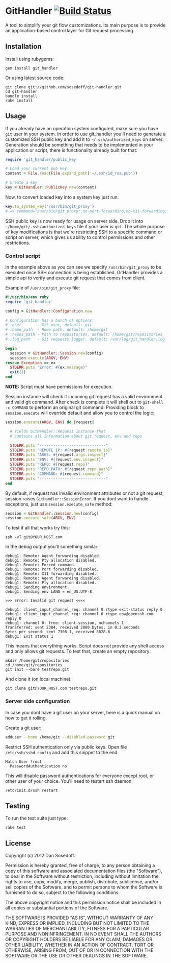 # GitHandler [![Build Status](https://secure.travis-ci.org/sosedoff/git-handler.png?branch=master)](http://travis-ci.org/sosedoff/git-handler)

A tool to simplify your git flow customizations. Its main purpose is to provide an
application-based control layer for Git request processing.

## Installation

Install using rubygems:

```
gem install git_handler
```

Or using latest source code:

```
git clone git://github.com/sosedoff/git-handler.git
cd git-handler
bundle install
rake install
```

## Usage

If you already have an operation system configured, make sure you have ```git```
user in your system. In order to use git_handler you'll need to generate a customized SSH public key and 
add it to ```~/.ssh/authorized_keys``` on server. Generation should be something 
that needs to be implemented in your application or script, there is functionality already
built for that:

```ruby
require 'git_handler/public_key'

# Load your current pub key
content = File.read(File.expand_path('~/.ssh/id_rsa.pub'))

# Create a key
key = GitHandler::PublicKey.new(content)
```

Now, to convert loaded key into a system key just run:

```ruby
key.to_system_key('/usr/bin/git_proxy')
# => command="/usr/bin/git_proxy",no-port-forwarding,no-X11-forwarding,no-agent-forwarding,no-pty ssh-rsa AAAAB3NzaC1yc2EAAAADAQABAAABAQDNjN3ZUOoosWeuJ7KczE5FAOzwZ+Z51KSQvqTCb7ccBi4u+pPYcGEYr2t0cx/BUcx/ZGE8ih+zxN1qM8KmM0uluuy54itHsKFdAwoibkbG22fQc2DY0RmktXXB/w6LxmFuQrmz0fkcbkE39pm5k6Nw6mqks5HjM7aDXRdwM8fSrq0PjfUNiESIrIAeEMGhtZFaj+WZVMfXaIlgzxZsAUpUULhN4j069v8VgxWyyOUT+gwcQB8lVc0BVYhptlFaJBtwhfWvOAviSuK7Cpjh60NdkZ3R2QYeh6wb6fF+KGCkM4iED4PZ1Ep8fRzrbCHky4VHSOyOvg9qKcgP1h+e+diD 
```

SSH public key is now ready for usage on server side. Drop it into ```~/home/git/.ssh/authorized_keys``` file
if your user is ```git```. The whole purpose of key modifications is that we're 
restricting SSH to a specific command or script on server, which gives us ability
to control permissions and other restrictions.

### Control script

In the example above as you can see we specify ```/usr/bin/git_proxy``` to be 
executed once SSH connection is being established. GitHandler provides a simple
api to verify and execute git request that comes from client. 

Example of ```/usr/bin/git_proxy``` file:

```ruby
#!/usr/bin/env ruby
require 'git_handler'

config = GitHandler::Configuration.new

# Configuration has a bunch of options:
# :user       - Git user, default: git
# :home_path  - Home path, default: /home/git
# :repos_path - Path to repositories, default: /home/git/repositories
# :log_path   - Git requests logger, default: /var/log/git_handler.log

begin
  session = GitHandler::Session.new(config)
  session.execute(ARGV, ENV)
rescue Exception => ex
  STDERR.puts "Error: #{ex.message}"
  exit(1)
end
```

**NOTE:** Script must have permissions for execution.

Session instance will check if incoming git request has a valid environment and 
valid git command. After check is complete it will shell out to ```git-shell -c COMMAND```
to perform an original git command. Providing block to ```session.execute``` will 
override default and allow you to control the logic:

```ruby
session.execute(ARGV, ENV) do |request|

  # Yields GitHandler::Request instance that
  # contains all information about git request, env and repo

  STDERR.puts "-----------------------------"
  STDERR.puts "REMOTE IP: #{request.remote_ip}"
  STDERR.puts "ARGS: #{request.args.inspect}"
  STDERR.puts "ENV: #{request.env.inspect}"
  STDERR.puts "REPO: #{request.repo}"
  STDERR.puts "REPO PATH: #{request.repo_path}"
  STDERR.puts "COMMAND: #{request.command}"
  STDERR.puts "-----------------------------"
end
```

By default, if request has invalid environment attributes or not a git request,
session raises ```GitHandler::SessionError```. If you dont want to handle exceptions,
just use ```session.execute_safe``` method:

```ruby
session = GitHandler::Session.new(config)
session.execute_safe(ARGV, ENV)
```

To test if all that works try this:

```
ssh -vT git@YOUR_HOST.com
```

In the debug output you'll something similar:

```
debug1: Remote: Agent forwarding disabled.
debug1: Remote: Pty allocation disabled.
debug1: Remote: Forced command.
debug1: Remote: Port forwarding disabled.
debug1: Remote: X11 forwarding disabled.
debug1: Remote: Agent forwarding disabled.
debug1: Remote: Pty allocation disabled.
debug1: Sending environment.
debug1: Sending env LANG = en_US.UTF-8

>>> Error: Invalid git request <<<<

debug1: client_input_channel_req: channel 0 rtype exit-status reply 0
debug1: client_input_channel_req: channel 0 rtype eow@openssh.com reply 0
debug1: channel 0: free: client-session, nchannels 1
Transferred: sent 2384, received 2880 bytes, in 0.3 seconds
Bytes per second: sent 7308.1, received 8828.6
debug1: Exit status 1
```

This means that everything works. Script does not provide any shell access and
only allows git requests. To test that, create an empty repository:

```
mkdir /home/git/repositories
cd /home/git/repositories
git init --bare testrepo.git
```

And clone it (on local machine):

```
git clone git@YOUR_HOST.com:testrepo.git
```

### Server side configuration

In case you dont have a git user on your server, here is a quick manual
on how to get it rolling.

Create a git user:

```bash
adduser --home /home/git --disabled-password git
```

Restrict SSH authentication only via public keys. Open file ```/etc/ssh/sshd_config``` and 
add this snippet to the end:

```
Match User !root
  PasswordAuthentication no
```

This will disable password authentications for everyone except root, or other user
of your choice. You'll need to restart ssh daemon:

```
/etc/init.d/ssh restart
```

## Testing

To run the test suite just type:

```
rake test
```

## License

Copyright (c) 2012 Dan Sosedoff.

Permission is hereby granted, free of charge, to any person obtaining a copy of this software and associated documentation files (the "Software"), to deal in the Software without restriction, including without limitation the rights to use, copy, modify, merge, publish, distribute, sublicense, and/or sell copies of the Software, and to permit persons to whom the Software is furnished to do so, subject to the following conditions:

The above copyright notice and this permission notice shall be included in all copies or substantial portions of the Software.

THE SOFTWARE IS PROVIDED "AS IS", WITHOUT WARRANTY OF ANY KIND, EXPRESS OR IMPLIED, INCLUDING BUT NOT LIMITED TO THE WARRANTIES OF MERCHANTABILITY, FITNESS FOR A PARTICULAR PURPOSE AND NONINFRINGEMENT. IN NO EVENT SHALL THE AUTHORS OR COPYRIGHT HOLDERS BE LIABLE FOR ANY CLAIM, DAMAGES OR OTHER LIABILITY, WHETHER IN AN ACTION OF CONTRACT, TORT OR OTHERWISE, ARISING FROM, OUT OF OR IN CONNECTION WITH THE SOFTWARE OR THE USE OR OTHER DEALINGS IN THE SOFTWARE.